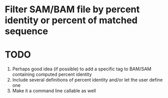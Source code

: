 # Filter SAM/BAM file by percent identity or percent of matched sequence


# TODO

1. Perhaps good idea (if possible) to add a specific tag to BAM/SAM containing computed percent identity
2. Include several definitions of percent identity and/or let the user define one
3. Make it a command line callable as well